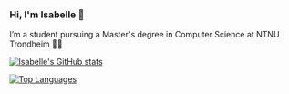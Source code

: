 ### Hi, I'm Isabelle 👋

I’m a student pursuing a Master's degree in Computer Science at NTNU Trondheim 👩‍💻 

[![Isabelle's GitHub stats](https://github-readme-stats-sigma-five.vercel.app/api?username=isabelle-galleberg&count_private=true&show_icons=true&theme=gruvbox)](https://github.com/anuraghazra/github-readme-stats)

[![Top Languages](https://github-readme-stats-sigma-five.vercel.app/api/top-langs/?username=isabelle-galleberg&show_icons=true&theme=gruvbox&langs_count=8&hide=elixir&layout=compact)](https://github.com/anuraghazra/github-readme-stats)

